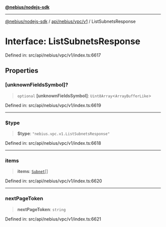 [**@nebius/nodejs-sdk**](../../../../../README.md)

---

[@nebius/nodejs-sdk](../../../../../README.md) / [api/nebius/vpc/v1](../README.md) / ListSubnetsResponse

# Interface: ListSubnetsResponse

Defined in: src/api/nebius/vpc/v1/index.ts:6617

## Properties

### \[unknownFieldsSymbol\]?

> `optional` **\[unknownFieldsSymbol\]**: `Uint8Array`\<`ArrayBufferLike`\>

Defined in: src/api/nebius/vpc/v1/index.ts:6619

---

### $type

> **$type**: `"nebius.vpc.v1.ListSubnetsResponse"`

Defined in: src/api/nebius/vpc/v1/index.ts:6618

---

### items

> **items**: [`Subnet`](Subnet.md)[]

Defined in: src/api/nebius/vpc/v1/index.ts:6620

---

### nextPageToken

> **nextPageToken**: `string`

Defined in: src/api/nebius/vpc/v1/index.ts:6621
